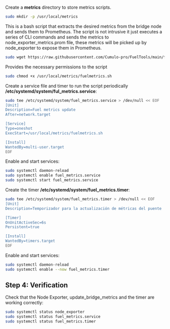 
Create a **metrics** directory to store metrics scripts.

```bash
sudo mkdir -p /usr/local/metrics
```

This is a bash script that extracts the desired metrics from the bridge node and sends them to Prometheus. The script is not intrusive it just executes a series of CLI commands and sends the metrics to node_exporter_metrics.prom file, these metrics will be picked up by node_exporter to expose them in Prometheus. 

```bash
sudo wget https://raw.githubusercontent.com/Cumulo-pro/FuelTools/main/fuel_metrics/fuelmetrics.sh -O /usr/local/metrics/fuelmetrics.sh
```

Provides the necessary permissions to the script
```bash
sudo chmod +x /usr/local/metrics/fuelmetrics.sh
```


Create a service file and timer to run the script periodically **/etc/systemd/system/ful_metrics.service**:

```bash
sudo tee /etc/systemd/system/fuel_metrics.service > /dev/null << EOF
[Unit]
Description=Fuel metrics update
After=network.target

[Service]
Type=oneshot
ExecStart=/usr/local/metrics/fuelmetrics.sh

[Install]
WantedBy=multi-user.target
EOF
```


Enable and start services:

```bash
sudo systemctl daemon-reload
sudo systemctl enable fuel_metrics.service
sudo systemctl start fuel_metrics.service
```

Create the timer **/etc/systemd/system/fuel_metrics.timer**:

```bash
sudo tee /etc/systemd/system/fuel_metrics.timer > /dev/null << EOF
[Unit]
Description=Temporizador para la actualización de métricas del puente

[Timer]
OnUnitActiveSec=6s
Persistent=true

[Install]
WantedBy=timers.target
EOF
```

Enable and start services:

```bash
sudo systemctl daemon-reload
sudo systemctl enable --now fuel_metrics.timer
```

## Step 4: Verification

Check that the Node Exporter, update_bridge_metrics and the timer are working correctly:

```bash
sudo systemctl status node_exporter
sudo systemctl status fuel_metrics.service
sudo systemctl status fuel_metrics.timer
```

